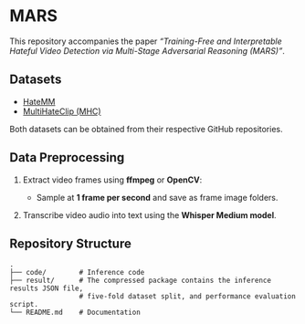 # MARS

This repository accompanies the paper *“Training-Free and Interpretable Hateful Video Detection via Multi-Stage Adversarial Reasoning (MARS)”*.


## Datasets

* [HateMM](https://github.com/hate-alert/HateMM)
* [MultiHateClip (MHC)](https://github.com/Social-AI-Studio/MultiHateClip)

Both datasets can be obtained from their respective GitHub repositories.

## Data Preprocessing

1. Extract video frames using **ffmpeg** or **OpenCV**:
   * Sample at **1 frame per second** and save as frame image folders.
     
2. Transcribe video audio into text using the **Whisper Medium model**.

## Repository Structure

```
.
├── code/        # Inference code
├── result/      # The compressed package contains the inference results JSON file,
                 # five-fold dataset split, and performance evaluation script.
└── README.md    # Documentation
```

